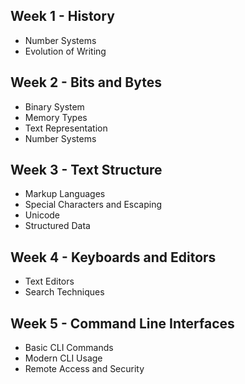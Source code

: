 ## Week 1 - History
- Number Systems
- Evolution of Writing
  
## Week 2 - Bits and Bytes
- Binary System
- Memory Types
- Text Representation
- Number Systems
  
## Week 3 - Text Structure
- Markup Languages
- Special Characters and Escaping
- Unicode
- Structured Data

## Week 4 - Keyboards and Editors
- Text Editors
- Search Techniques

## Week 5 - Command Line Interfaces
- Basic CLI Commands
- Modern CLI Usage
- Remote Access and Security


